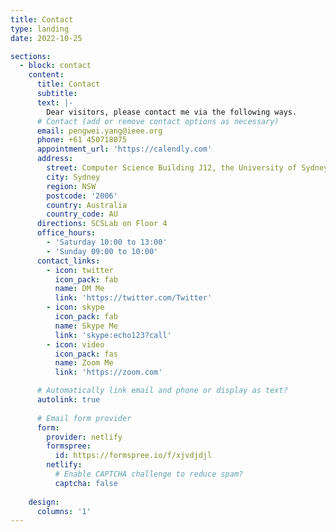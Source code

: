 ```yaml
---
title: Contact
type: landing
date: 2022-10-25

sections:
  - block: contact
    content:
      title: Contact
      subtitle:
      text: |-
        Dear visitors, please contact me via the following ways.
      # Contact (add or remove contact options as necessary)
      email: pengwei.yang@ieee.org
      phone: +61 450718075
      appointment_url: 'https://calendly.com'
      address: 
        street: Computer Science Building J12, the University of Sydney
        city: Sydney
        region: NSW
        postcode: '2006'
        country: Australia
        country_code: AU
      directions: SCSLab on Floor 4
      office_hours:
        - 'Saturday 10:00 to 13:00'
        - 'Sunday 09:00 to 10:00'
      contact_links:
        - icon: twitter
          icon_pack: fab
          name: DM Me
          link: 'https://twitter.com/Twitter'
        - icon: skype
          icon_pack: fab
          name: Skype Me
          link: 'skype:echo123?call'
        - icon: video
          icon_pack: fas
          name: Zoom Me
          link: 'https://zoom.com'

      # Automatically link email and phone or display as text?
      autolink: true
      
      # Email form provider
      form:
        provider: netlify
        formspree:
          id: https://formspree.io/f/xjvdjdjl
        netlify:
          # Enable CAPTCHA challenge to reduce spam?
          captcha: false
        
    design:
      columns: '1'
---
```

